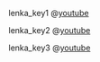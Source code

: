 lenka_key1
@[youtube](7VKu6Q-B4ls)

lenka_key2
@[youtube](V2AshX3tfHU)

lenka_key3
@[youtube](YHKDCqnH_7M)